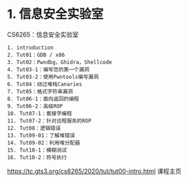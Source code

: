 # 1. 信息安全实验室
CS6265：信息安全实验室

    1. introduction
    2. Tut01：GDB / x86
    3. Tut02：Pwndbg，Ghidra，Shellcode
    4. Tut03-1：编写您的第一个漏洞
    5. Tut03-2：使用Pwntools编写漏洞
    6. Tut04：绕过堆栈Canaries
    7. Tut05：格式字符串漏洞
    8. Tut06-1：面向返回的编程
    9. Tut06-2：高级ROP
    10. Tut07-1：套接字编程
    11. Tut07-2：针对远程服务的ROP
    12. Tut08：逻辑错误
    13. Tut09-01：了解堆错误
    14. Tut09-02：利用堆分配器
    15. Tut10-1：模糊测试
    16. Tut10-2：符号执行

https://tc.gts3.org/cs6265/2020/tut/tut00-intro.html
课程主页



















































